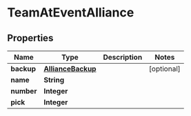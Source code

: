 
# TeamAtEventAlliance

## Properties
Name | Type | Description | Notes
------------ | ------------- | ------------- | -------------
**backup** | [**AllianceBackup**](AllianceBackup.md) |  |  [optional]
**name** | **String** |  | 
**number** | **Integer** |  | 
**pick** | **Integer** |  | 



